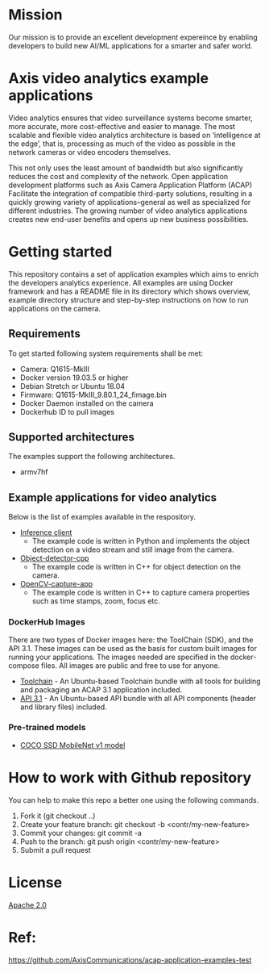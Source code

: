 
# Mission
Our mission is to provide an excellent development expereince by enabling developers
to build new AI/ML applications for a smarter and safer world.

# Axis video analytics example applications
Video analytics ensures that video surveillance systems become smarter,
more accurate, more cost-effective and easier to manage. The most scalable
and flexible video analytics architecture is based on ‘intelligence at the
edge’, that is, processing as much of the video as possible in the network
cameras or video encoders themselves.

This not only uses the least amount of bandwidth but also significantly reduces
the cost and complexity of the network. Open application development platforms
such as Axis Camera Application Platform (ACAP) Facilitate the integration of
compatible third-party solutions, resulting in a quickly growing variety of
applications–general as well as specialized for different industries. The
growing number of video analytics applications creates new end-user benefits
and opens up new business possibilities.

# Getting started
This repository contains a set of application examples which aims to enrich the
developers analytics experience. All examples are using Docker framework and has a
README file in its directory which shows overview, example directory structure and
step-by-step instructions on how to run applications on the camera.

## Requirements
To get started following system requirements shall be met:
* Camera: Q1615-MkIII
* Docker version 19.03.5 or higher
* Debian Stretch or Ubuntu 18.04
* Firmware: Q1615-MkIII_9.80.1_24_fimage.bin
* Docker Daemon installed on the camera
* Dockerhub ID to pull images

## Supported architectures
The examples support the following architectures.
* armv7hf

## Example applications for video analytics
Below is the list of examples available in the respository.

* [Inference client](./inference-client/)
  * The example code is written in Python and implements the object detection on a
    video stream and still image from the camera.
* [Object-detector-cpp](./object-detector-cpp/)
  * The example code is written in C++ for object detection on the camera.
* [OpenCV-capture-app](./opencv-capture-app/)
  * The example code is written in C++ to capture camera properties such as time stamps,
   zoom, focus etc.

### DockerHub Images
There are two types of Docker images here: the ToolChain (SDK), and the API 3.1. These images can be used as the basis for custom built images for running your applications. The images needed are specified in the docker-compose files. All images are public and free to use for anyone.
* [Toolchain](https://hub.docker.com/repository/docker/axisecp/acap-toolchain) -  An Ubuntu-based Toolchain bundle with all tools for building and packaging an ACAP 3.1 application included.
* [API 3.1](https://hub.docker.com/repository/docker/axisecp/acap-api) - An Ubuntu-based API bundle with all API components (header and library files) included.

### Pre-trained models
* [COCO SSD MobileNet v1 model](https://www.tensorflow.org/lite/models/object_detection/overview#starter_model)


# How to work with Github repository
You can help to make this repo a better one using the following commands.

1. Fork it (git checkout ..)
2. Create your feature branch: git checkout -b <contr/my-new-feature>
3. Commit your changes: git commit -a
4. Push to the branch: git push origin <contr/my-new-feature>
5. Submit a pull request


# License
[Apache 2.0](LICENSE)

# Ref:
https://github.com/AxisCommunications/acap-application-examples-test
